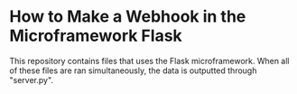 # How to Make a Webhook in the Microframework Flask
This repository contains files that uses the Flask microframework. When all of these files are ran simultaneously, the data is outputted through "server.py".
